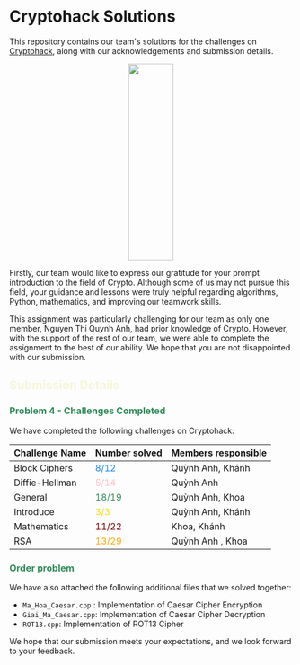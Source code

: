 # Cryptohack Solutions	
This repository contains our team's solutions for the challenges on [Cryptohack](https://cryptohack.org/), along with our acknowledgements and submission details.
<p align="center">
  <img width="40%" height="350px" src="https://cryptohack.org/static/img/main.png">
</p>

Firstly, our team would like to express our gratitude for your prompt introduction to the field of Crypto. Although some of us may not pursue this field, your guidance and lessons were truly helpful regarding algorithms, Python, mathematics, and improving our teamwork skills.

This assignment was particularly challenging for our team as only one member, Nguyen Thi Quynh Anh, had prior knowledge of Crypto. However, with the support of the rest of our team, we were able to complete the assignment to the best of our ability. We hope that you are not disappointed with our submission.

## <span style="color:#f5f5dc">Submission Details</span>

### <span style="color:#2E8B57">Problem 4 - Challenges Completed </span>

We have completed the following challenges on Cryptohack:

| Challenge Name | Number solved | Members responsible | 
| --- | --- | --- |
| Block Ciphers | <span style="color:#1589F0">8/12</span> | Quỳnh Anh, Khánh |
| Diffie-Hellman | <span style="color:#FFC0CB">5/14</span> | Quỳnh Anh |
| General | <span style="color:#2E8B57">18/19</span> | Quỳnh Anh, Khoa |
| Introduce | <span style="color:#FFD700">3/3</span> | Quỳnh Anh, Khánh |
| Mathematics | <span style="color:#800000">11/22</span> | Khoa, Khánh |
| RSA | <span style="color:#FFA500">13/29</span> | Quỳnh Anh , Khoa |

### <span style="color:#2E8B57">Order problem</span>

We have also attached the following additional files that we solved together:

- `Ma_Hoa_Caesar.cpp` : Implementation of Caesar Cipher Encryption
- `Giai_Ma_Caesar.cpp`: Implementation of Caesar Cipher Decryption
- `ROT13.cpp`: Implementation of ROT13 Cipher

We hope that our submission meets your expectations, and we look forward to your feedback.
